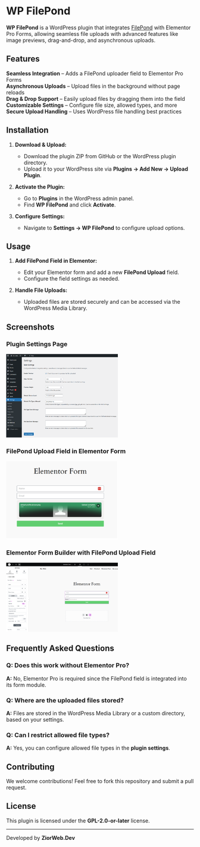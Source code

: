 # WP FilePond 

**WP FilePond** is a WordPress plugin that integrates [FilePond](https://pqina.nl/filepond/) with Elementor Pro Forms, allowing seamless file uploads with advanced features like image previews, drag-and-drop, and asynchronous uploads.

## Features

**Seamless Integration** – Adds a FilePond uploader field to Elementor Pro Forms  
**Asynchronous Uploads** – Upload files in the background without page reloads  
**Drag & Drop Support** – Easily upload files by dragging them into the field  
**Customizable Settings** – Configure file size, allowed types, and more  
**Secure Upload Handling** – Uses WordPress file handling best practices  

## Installation

1. **Download & Upload:**  
   - Download the plugin ZIP from GitHub or the WordPress plugin directory.
   - Upload it to your WordPress site via **Plugins → Add New → Upload Plugin**.

2. **Activate the Plugin:**  
   - Go to **Plugins** in the WordPress admin panel.
   - Find **WP FilePond** and click **Activate**.

3. **Configure Settings:**  
   - Navigate to **Settings → WP FilePond** to configure upload options.

## Usage

1. **Add FilePond Field in Elementor:**  
   - Edit your Elementor form and add a new **FilePond Upload** field.
   - Configure the field settings as needed.

2. **Handle File Uploads:**  
   - Uploaded files are stored securely and can be accessed via the WordPress Media Library.

## Screenshots

### Plugin Settings Page  
<img src="assets/screenshot-1.png" width="300">

### FilePond Upload Field in Elementor Form  
<img src="assets/screenshot-2.png" width="300">

### Elementor Form Builder with FilePond Upload Field  
<img src="assets/screenshot-3.png" width="300">

## Frequently Asked Questions

### Q: Does this work without Elementor Pro?  
**A:** No, Elementor Pro is required since the FilePond field is integrated into its form module.

### Q: Where are the uploaded files stored?  
**A:** Files are stored in the WordPress Media Library or a custom directory, based on your settings.

### Q: Can I restrict allowed file types?  
**A:** Yes, you can configure allowed file types in the **plugin settings**.

## Contributing

We welcome contributions! Feel free to fork this repository and submit a pull request.

## License

This plugin is licensed under the **GPL-2.0-or-later** license.

---

Developed by **ZiorWeb.Dev**
